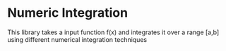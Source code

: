 # Numeric Integration
This library takes a input function f(x) and integrates it over a range [a,b] using different numerical integration techniques
